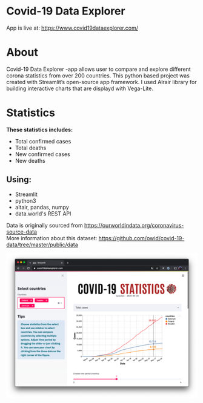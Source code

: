 # Covid-19 Data Explorer
App is live at: https://www.covid19dataexplorer.com/

# About
Covid-19 Data Explorer -app allows user to compare and explore different corona statistics from over 200 countries.
This python based project was created with Streamlit’s open-source app framework.
I used Alrair library for building interactive charts that are displayd with Vega-Lite.

# Statistics
**These statistics includes:**
* Total confirmed cases
* Total deaths
* New confirmed cases
* New deaths

## Using:
* Streamlit
* python3
* altair, pandas, numpy
* data.world's REST API

Data is originally sourced from https://ourworldindata.org/coronavirus-source-data  
More information about this dataset: https://github.com/owid/covid-19-data/tree/master/public/data

![app_window](/Images/screenshot.png)
